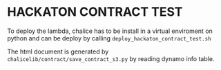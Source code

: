 # HACKATON CONTRACT TEST

To deploy  the lambda, chalice has to be install in a virtual enviroment on python and can be deploy by calling `deploy_hackaton_contract_test.sh`

The html document is generated by `chalicelib/contract/save_contract_s3.py` by reading 
dynamo info table.